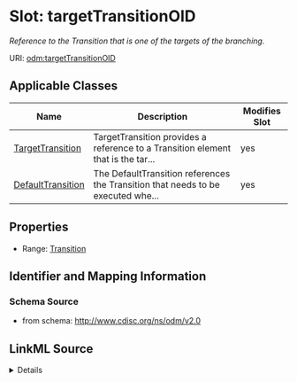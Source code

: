 # Slot: targetTransitionOID


_Reference to the Transition that is one of the targets of the branching._



URI: [odm:targetTransitionOID](http://www.cdisc.org/ns/odm/v2.0/targetTransitionOID)



<!-- no inheritance hierarchy -->




## Applicable Classes

| Name | Description | Modifies Slot |
| --- | --- | --- |
[TargetTransition](TargetTransition.md) | TargetTransition provides a reference to a Transition element that is the tar... |  yes  |
[DefaultTransition](DefaultTransition.md) | The DefaultTransition references the Transition that needs to be executed whe... |  yes  |







## Properties

* Range: [Transition](Transition.md)





## Identifier and Mapping Information







### Schema Source


* from schema: http://www.cdisc.org/ns/odm/v2.0




## LinkML Source

<details>
```yaml
name: targetTransitionOID
description: Reference to the Transition that is one of the targets of the branching.
from_schema: http://www.cdisc.org/ns/odm/v2.0
rank: 1000
alias: targetTransitionOID
domain_of:
- TargetTransition
- DefaultTransition
range: Transition

```
</details>